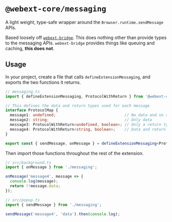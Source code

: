 # `@webext-core/messaging`

A light weight, type-safe wrapper around the `Browser.runtime.sendMessage` APIs.

Based loosely off [`webext-bridge`](https://github.com/zikaari/webext-bridge). This does nothing other than provide types to the messaging APIs. `webext-bridge` provides things like queuing and caching, **this does not**.

## Usage

In your project, create a file that calls `defineExtensionMessaging`, and exports the two functions it returns.

<!-- prettier-ignore -->
```ts
// messaging.ts
import { defineExtensionMessaging, ProtocolWithReturn } from '@webext-core/messaging';

// This defines the data and return types used for each message
interface ProtocolMap {
  message1: undefined;                              // No data and no return type
  message2: string;                                 // Only data
  message3: ProtocolWithReturn<undefined, boolean>; // Only a return type
  message4: ProtocolWithReturn<string, boolean>;    // Data and return type
}

export const { sendMessage, onMessage } = defineExtensionMessaging<ProtocolMap>();
```

Then import those functions throughout the rest of the extension.

```ts
// src/background.ts
import { onMessage } from './messaging';

onMessage('message4', message => {
  console.log(message);
  return !!message.data;
});
```

```ts
// src/popup.ts
import { sendMessage } from './messaging';

sendMessage('message4', 'data').then(console.log);
```
